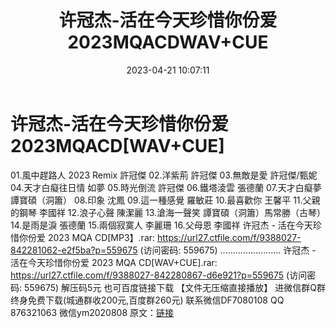 ﻿---
title: 许冠杰-活在今天珍惜你份爱2023MQACDWAV+CUE
date: 2023-04-21 10:07:11
categories: 新碟专辑、稀有等精品
tags: 华语中文
---
# 许冠杰-活在今天珍惜你份爱2023MQACD[WAV+CUE]

01.風中趕路人 2023 Remix
許冠傑
02.洋紫荊 許冠傑
03.無敵是愛 許冠傑/甄妮
04.天才白癡往日情 如夢
05.時光倒流 許冠傑
06.鐵塔淩雲 張德蘭
07.天才白癡夢 譚寶碩（洞簫）
08.印象 沈鳳
09.這一種感覺 羅敏莊
10.最喜歡你 王馨平
11.父親的鋼琴 李國祥
12.浪子心聲 陳潔麗
13.滄海一聲笑 譚寶碩（洞簫）馬常勝（古琴）
14.是雨是淚 張德蘭
15.兩個寂寞人 李麗珊
16.父母恩 李國祥
许冠杰 - 活在今天珍惜你份爱 2023 MQA CD[MP3】.rar: https://url27.ctfile.com/f/9388027-842281062-e2f5ba?p=559675
(访问密码: 559675)
........................
许冠杰 - 活在今天珍惜你份爱 2023 MQA CD[WAV+CUE].rar: https://url27.ctfile.com/f/9388027-842280867-d6e921?p=559675
(访问密码: 559675)
解压码5元
也可百度链接下载 【文件无压缩直接播放】
进微信群Q群终身免费下载(城通群收200元,百度群260元)
联系微信DF7080108 QQ 876321063
微信ym2020808
原文：[链接](https://blog.sina.com.cn/s/blog_1647c7e76010311jl.html)